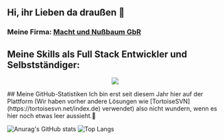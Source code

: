 ## Hi, ihr Lieben da draußen 👋

### Meine Firma: [Macht und Nußbaum GbR](https://machtundnussbaumgbr.de)

## Meine Skills als Full Stack Entwickler und Selbstständiger:
<p align="center">
  <a href="https://skillicons.dev">
    <img src="https://skillicons.dev/icons?i=java,js,html,css,aws,blender,azure,bootstrap,cpp,cs,dotnet,eclipse,tailwind,linux,gamemakerstudio,github,godot,linkedin,mysql,mongodb,ps,php,docker,powershell,processing,py,raspberrypi,regex,sqlite,stackoverflow,sketchup,swift,unity,unreal,visualstudio,vscode,wordpress" />
  </a>
</p>
<!--
[![My Skills](https://skillicons.dev/icons?i=java,js,html,css,aws,blender,azure,bootstrap,cpp,cs,dotnet,eclipse,tailwind,linux,gamemakerstudio,github,godot,linkedin,mysql,mongodb,ps,php,docker,powershell,processing,py,raspberrypi,regex,sqlite,stackoverflow,sketchup,swift,unity,unreal,visualstudio,vscode,wordpress)](https://skillicons.dev)
-->
## Meine GitHub-Statistiken
Ich bin erst seit diesem Jahr hier auf der Plattform (Wir haben vorher andere Lösungen wie [TortoiseSVN](https://tortoisesvn.net/index.de) verwendet) also nicht wundern, wenn es hier noch etwas leer aussieht.🫥

![Anurag's GitHub stats](https://github-readme-stats.vercel.app/api?username=GoetzMight&show_icons=true&theme=github_dark_dimmed&hide=issues&bg_color=242938&locale=de&border_radius=11&hide_border=true&rank_icon=github) ![Top Langs](https://github-readme-stats.vercel.app/api/top-langs/?username=GoetzMight&layout=donut&bg_color=242938&locale=de&border_radius=11&hide_border=true)
<!--
**GoetzMight/GoetzMight** is a ✨ _special_ ✨ repository because its `README.md` (this file) appears on your GitHub profile.

Here are some ideas to get you started:

- 🔭 I’m currently working on ...
- 🌱 I’m currently learning ...
- 👯 I’m looking to collaborate on ...
- 🤔 I’m looking for help with ...
- 💬 Ask me about ...
- 📫 How to reach me: ...
- 😄 Pronouns: ...
- ⚡ Fun fact: ...
-->
